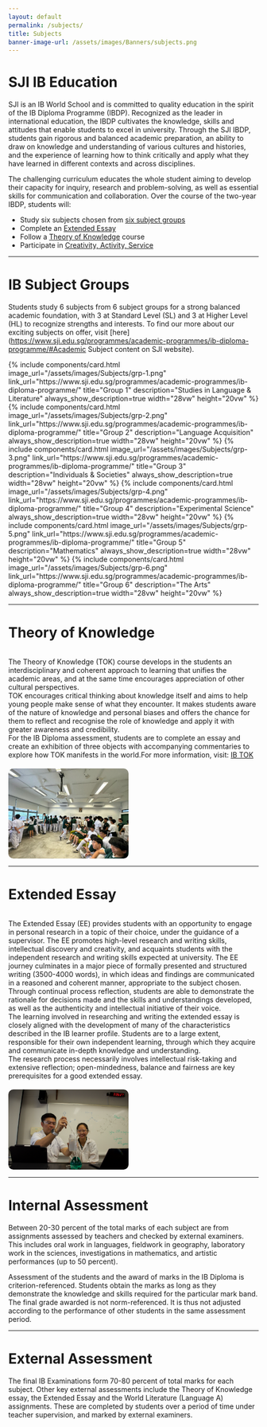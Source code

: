 ```yaml
---
layout: default
permalink: /subjects/
title: Subjects
banner-image-url: /assets/images/Banners/subjects.png
---
```


<style>
    .img-by-text-container {
        display: flex;
        flex-direction: row;
        gap: 5px;
        margin-bottom: 15px;
        flex-wrap: wrap;
    }

    .img-img-by-text {
        width: 48%;
        height: auto;
        flex: 1;
        object-fit: contain;
        border-radius: 10px;
    }

    .img-by-text-container-text {
        flex: 1;
        max-width: 48%;
    }

    @media only screen and (min-width: 750px) {
        .img-first {
            flex-direction: row-reverse;
        }    
    }
    @media only screen and (max-width: 1200px) {
        .img-by-text-container {
            flex-direction: column;
        }
        .img-by-text-container-text,.img-img-by-text {
            max-width: 100%;
            height: auto;
        }    
    }

    .flex-container {
        display: flex;
        gap: 1vw;
        margin: auto;
        flex-wrap: wrap;
        justify-content: center;
    }
</style>

# SJI IB Education

SJI is an IB World School and is committed to quality education in the spirit of the IB Diploma Programme (IBDP). Recognized as the leader in international education, the IBDP cultivates the knowledge, skills and attitudes that enable students to excel in university. Through the SJI IBDP, students gain rigorous and balanced academic preparation, an ability to draw on knowledge and understanding of various cultures and histories, and the experience of learning how to think critically and apply what they have learned in different contexts and across disciplines.

The challenging curriculum educates the whole student aiming to develop their capacity for inquiry, research and problem-solving, as well as essential skills for communication and collaboration. Over the course of the two-year IBDP, students will:
- Study six subjects chosen from [six subject groups](https://www.sji.edu.sg/programmes/academic-programmes/ib-diploma-programme/#6subjectgroups)
- Complete an [Extended Essay](https://www.sji.edu.sg/programmes/academic-programmes/ib-diploma-programme/#EE)
- Follow a [Theory of Knowledge](https://www.sji.edu.sg/programmes/academic-programmes/ib-diploma-programme/#EE) course
- Participate in [Creativity, Activity, Service](https://www.sji.edu.sg/programmes/academic-programmes/ib-diploma-programme/#CAS)

---

# IB Subject Groups

Students study 6 subjects from 6 subject groups for a strong balanced academic foundation, with 3 at Standard Level (SL) and 3 at Higher Level (HL) to recognize strengths and interests. To find our more about our exciting subjects on offer, visit [here](https://www.sji.edu.sg/programmes/academic-programmes/ib-diploma-programme/#Academic Subject content on SJI website).

<div id="vision-mission-motto" class="flex-container">
  {% include components/card.html
    image_url="/assets/images/Subjects/grp-1.png"
    link_url="https://www.sji.edu.sg/programmes/academic-programmes/ib-diploma-programme/"
    title="Group 1"
    description="Studies in Language & Literature"
    always_show_description=true
    width="28vw"
    height="20vw"
  %}
  {% include components/card.html
    image_url="/assets/images/Subjects/grp-2.png"
    link_url="https://www.sji.edu.sg/programmes/academic-programmes/ib-diploma-programme/"
    title="Group 2"
    description="Language Acquisition"
    always_show_description=true
    width="28vw"
    height="20vw"
  %}
  {% include components/card.html
    image_url="/assets/images/Subjects/grp-3.png"
    link_url="https://www.sji.edu.sg/programmes/academic-programmes/ib-diploma-programme/"
    title="Group 3"
    description="Individuals & Societies"
    always_show_description=true
    width="28vw"
    height="20vw"
  %}
  {% include components/card.html
    image_url="/assets/images/Subjects/grp-4.png"
    link_url="https://www.sji.edu.sg/programmes/academic-programmes/ib-diploma-programme/"
    title="Group 4"
    description="Experimental Science"
    always_show_description=true
    width="28vw"
    height="20vw"
  %}
  {% include components/card.html
    image_url="/assets/images/Subjects/grp-5.png"
    link_url="https://www.sji.edu.sg/programmes/academic-programmes/ib-diploma-programme/"
    title="Group 5"
    description="Mathematics"
    always_show_description=true
    width="28vw"
    height="20vw"
  %}
  {% include components/card.html
    image_url="/assets/images/Subjects/grp-6.png"
    link_url="https://www.sji.edu.sg/programmes/academic-programmes/ib-diploma-programme/"
    title="Group 6"
    description="The Arts"
    always_show_description=true
    width="28vw"
    height="20vw"
  %}
</div>

---

# Theory of Knowledge

<div class="img-by-text-container">
    <div class="img-by-text-container-text">
        <p>The Theory of Knowledge (TOK) course develops in the students an interdisciplinary and coherent approach to learning that unifies the academic areas, and at the same time encourages appreciation of other cultural perspectives.<br>TOK encourages critical thinking about knowledge itself and aims to help young people make sense of what they encounter. It makes students aware of the nature of knowledge and personal biases and offers the chance for them to reflect and recognise the role of knowledge and apply it with greater awareness and credibility.<br>For the IB Diploma assessment, students are to complete an essay and create an exhibition of three objects with accompanying commentaries to explore how TOK manifests in the world.For more information, visit: <a href="https://www.ibo.org/programmes/diploma-programme/curriculum/theory-of-knowledge/">IB TOK</a> </p>
    </div>
    <img src="/assets/images/Subjects/tok.png" class="img-img-by-text">
</div>

---

# Extended Essay

<div class="img-by-text-container">
    <div class="img-by-text-container-text">
        <p>The Extended Essay (EE) provides students with an opportunity to engage in personal research in a topic of their choice, under the guidance of a supervisor. The EE promotes high-level research and writing skills, intellectual discovery and creativity, and acquaints students with the independent research and writing skills expected at university. The EE journey culminates in a major piece of formally presented and structured writing (3500-4000 words), in which ideas and findings are communicated in a reasoned and coherent manner, appropriate to the subject chosen.<br>
        Through continual process reflection, students are able to demonstrate the rationale for decisions made and the skills and understandings developed, as well as the authenticity and intellectual initiative of their voice.<br>
        The learning involved in researching and writing the extended essay is closely aligned with the development of many of the characteristics described in the IB learner profile. Students are to a large extent, responsible for their own independent learning, through which they acquire and communicate in-depth knowledge and understanding.<br>
        The research process necessarily involves intellectual risk-taking and extensive reflection; open-mindedness, balance and fairness are key prerequisites for a good extended essay. </p>
    </div>
    <img src="/assets/images/Subjects/ee.png" class="img-img-by-text">
</div>

---

# Internal Assessment

Between 20-30 percent of the total marks of each subject are from assignments assessed by teachers and checked by external examiners. This includes oral work in languages, fieldwork in geography, laboratory work in the sciences, investigations in mathematics, and artistic performances (up to 50 percent).

Assessment of the students and the award of marks in the IB Diploma is criterion-referenced. Students obtain the marks as long as they demonstrate the knowledge and skills required for the particular mark band. The final grade awarded is not norm-referenced. It is thus not adjusted according to the performance of other students in the same assessment period.

---

# External Assessment

The final IB Examinations form 70-80 percent of total marks for each subject. Other key external assessments include the Theory of Knowledge essay, the Extended Essay and the World Literature (Language A) assignments. These are completed by students over a period of time under teacher supervision, and marked by external examiners.